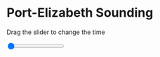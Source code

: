<h1>Port-Elizabeth Sounding</h1>
<p>Drag the slider to change the time</p>

<div class="slidecontainer">
<input oninput='setImage(this)' class="slider" type="range" min="0" max="7" value="0" step="1" />
<img id='img'/>
</div>

<script>
var img = document.getElementById('img');
var img_array = ['/assets/images/skwt/skd_peb_wrfout_d01_2020-08-02_12:00:00.png',
'/assets/images/skwt/skd_peb_wrfout_d01_2020-08-02_18:00:00.png',
'/assets/images/skwt/skd_peb_wrfout_d01_2020-08-03_00:00:00.png',
'/assets/images/skwt/skd_peb_wrfout_d01_2020-08-03_06:00:00.png',
'/assets/images/skwt/skd_peb_wrfout_d01_2020-08-03_12:00:00.png',
'/assets/images/skwt/skd_peb_wrfout_d01_2020-08-03_18:00:00.png',
'/assets/images/skwt/skd_peb_wrfout_d01_2020-08-04_00:00:00.png',];
function setImage(obj)
{
        var value = obj.value;
        img.src = img_array[value];

}
</script>
